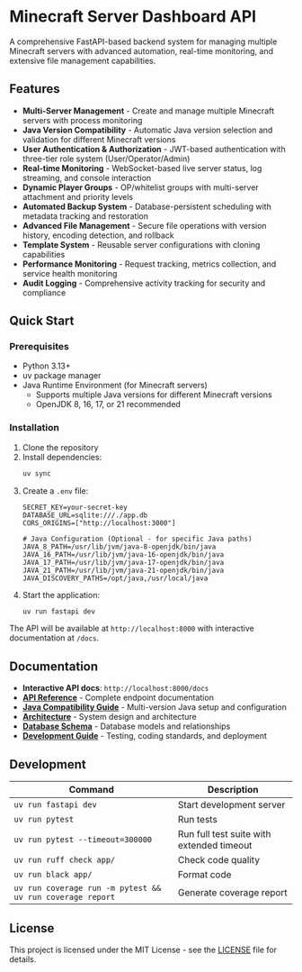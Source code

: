 # Minecraft Server Dashboard API

A comprehensive FastAPI-based backend system for managing multiple Minecraft servers with advanced automation, real-time monitoring, and extensive file management capabilities.

## Features

- **Multi-Server Management** - Create and manage multiple Minecraft servers with process monitoring
- **Java Version Compatibility** - Automatic Java version selection and validation for different Minecraft versions
- **User Authentication & Authorization** - JWT-based authentication with three-tier role system (User/Operator/Admin)
- **Real-time Monitoring** - WebSocket-based live server status, log streaming, and console interaction
- **Dynamic Player Groups** - OP/whitelist groups with multi-server attachment and priority levels
- **Automated Backup System** - Database-persistent scheduling with metadata tracking and restoration
- **Advanced File Management** - Secure file operations with version history, encoding detection, and rollback
- **Template System** - Reusable server configurations with cloning capabilities
- **Performance Monitoring** - Request tracking, metrics collection, and service health monitoring
- **Audit Logging** - Comprehensive activity tracking for security and compliance

## Quick Start

### Prerequisites
- Python 3.13+
- uv package manager
- Java Runtime Environment (for Minecraft servers)
  - Supports multiple Java versions for different Minecraft versions
  - OpenJDK 8, 16, 17, or 21 recommended

### Installation

1. Clone the repository
2. Install dependencies:
   ```bash
   uv sync
   ```
3. Create a `.env` file:
   ```env
   SECRET_KEY=your-secret-key
   DATABASE_URL=sqlite:///./app.db
   CORS_ORIGINS=["http://localhost:3000"]
   
   # Java Configuration (Optional - for specific Java paths)
   JAVA_8_PATH=/usr/lib/jvm/java-8-openjdk/bin/java
   JAVA_16_PATH=/usr/lib/jvm/java-16-openjdk/bin/java
   JAVA_17_PATH=/usr/lib/jvm/java-17-openjdk/bin/java
   JAVA_21_PATH=/usr/lib/jvm/java-21-openjdk/bin/java
   JAVA_DISCOVERY_PATHS=/opt/java,/usr/local/java
   ```
4. Start the application:
   ```bash
   uv run fastapi dev
   ```

The API will be available at `http://localhost:8000` with interactive documentation at `/docs`.

## Documentation

- **Interactive API docs**: `http://localhost:8000/docs`
- **[API Reference](docs/api-reference.md)** - Complete endpoint documentation
- **[Java Compatibility Guide](docs/java-compatibility.md)** - Multi-version Java setup and configuration
- **[Architecture](docs/architecture.md)** - System design and architecture
- **[Database Schema](docs/database.md)** - Database models and relationships
- **[Development Guide](docs/development.md)** - Testing, coding standards, and deployment

## Development

| Command | Description |
|---------|-------------|
| `uv run fastapi dev` | Start development server |
| `uv run pytest` | Run tests |
| `uv run pytest --timeout=300000` | Run full test suite with extended timeout |
| `uv run ruff check app/` | Check code quality |
| `uv run black app/` | Format code |
| `uv run coverage run -m pytest && uv run coverage report` | Generate coverage report |

## License

This project is licensed under the MIT License - see the [LICENSE](LICENSE) file for details.